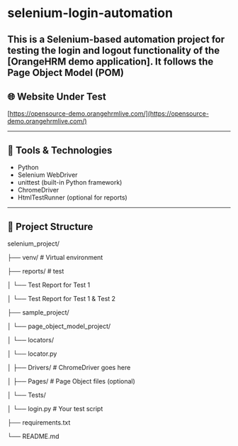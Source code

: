 # selenium-login-automation

This is a **Selenium-based automation project** for testing the **login and logout functionality** of the [OrangeHRM demo application].
It follows the **Page Object Model (POM)** 
---

## 🌐 Website Under Test

[https://opensource-demo.orangehrmlive.com/](https://opensource-demo.orangehrmlive.com/)

---

## 🧰 Tools & Technologies

- Python
- Selenium WebDriver
- unittest (built-in Python framework)
- ChromeDriver
- HtmlTestRunner (optional for reports)

---

## 📁 Project Structure

selenium_project/

├── venv/ # Virtual environment

├── reports/ # test

│ └── Test Report for Test 1

│ └── Test Report for Test 1 & Test 2

├── sample_project/

│ └── page_object_model_project/

│ └── locators/

│ └── locator.py

│ ├── Drivers/ # ChromeDriver goes here

│ ├── Pages/ # Page Object files (optional)

│ └── Tests/

│ └── login.py # Your test script

├── requirements.txt

└── README.md
